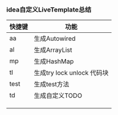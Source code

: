 ### idea自定义LiveTemplate总结

| 快捷键 | 功能                       |
| ------ | -------------------------- |
| aa     | 生成Autowired              |
| al     | 生成ArrayList              |
| mp     | 生成HashMap                |
| tl     | 生成try lock unlock 代码块 |
| test   | 生成test方法               |
| td     | 生成自定义TODO             |
|        |                            |
|        |                            |
|        |                            |



##### 